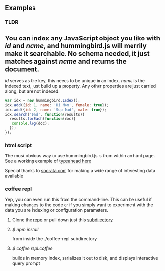 ## Examples
### TLDR
You can index any JavaScript object you like with _id_ and _name_, and
hummingbird.js will merrily make it searchable. No schema needed, it
just matches against _name_ and returns the document.
-
_id_ serves as the key, this needs to be unique in an index.
_name_ is the indexed text, just build up a property.
Any other properties are just carried along, but are not indexed.

```javascript
var idx = new hummingbird.Index();
idx.add({id: 1, name: 'Hi Mom', female: true});
idx.add({id: 2, name: 'Sup Dad', male: true});
idx.search('Dad', function(results){
  results.forEach(function(doc){
   console.log(doc);
  });
});
```

### html script
The most obvious way to use hummingbird.js is from within an html page.  
See a working example of [typeahead here](examples/html-script/index.html)

Special thanks to [socrata.com](https://opendata.socrata.com/) for
making a wide range of interesting data available

### coffee repl
Yep, you can even run this from the command-line.  This can be useful if
making changes to the code or if you simply want to experiment with the
data you are indexing or configuration parameters.

1. Clone the [repo](https://github.com/glg/hummingbird.js) or pull down
   just this
   [subdirectory](https://github.com/glg/hummingbird.js/tree/master/examples)
    
1. _$ npm install_

    from inside the ./coffee-repl subdirectory

1. _$ coffee repl.coffee_

    builds in memory index, serializes it out
    to disk, and displays interactive query prompt

